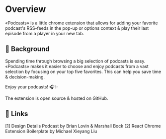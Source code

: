 # Overview

«Podcasts» is a little chrome extension that allows for adding your favorite podcast's RSS-feeds in the pop-up or options context & play their last episode from a player in your new tab.

## 🔎 Background

Spending time through browsing a big selection of podcasts is easy. «Podcasts» makes it easier to choose and enjoy podcasts from a vast selection by focusing on your top five favorites. This can help you save time & decision-making.

Enjoy your podcasts! 🎧✨

The extension is open source & hosted on GitHub.

## 🔗 Links

[1] Design Details Podcast by Brian Lovin & Marshall Bock
[2] React Chrome Extension Boilerplate by Michael Xieyang Liu